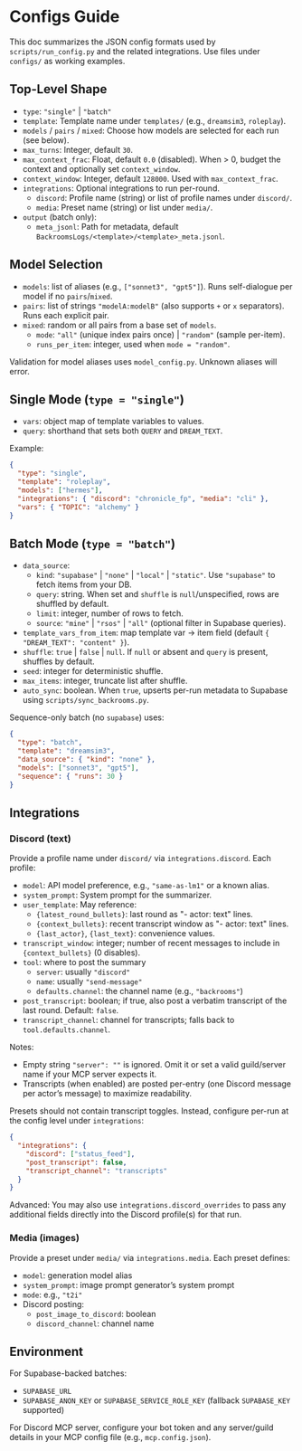 # Configs Guide

This doc summarizes the JSON config formats used by `scripts/run_config.py` and the related integrations. Use files under `configs/` as working examples.

## Top-Level Shape

- `type`: `"single"` | `"batch"`
- `template`: Template name under `templates/` (e.g., `dreamsim3`, `roleplay`).
- `models` / `pairs` / `mixed`: Choose how models are selected for each run (see below).
- `max_turns`: Integer, default `30`.
- `max_context_frac`: Float, default `0.0` (disabled). When > 0, budget the context and optionally set `context_window`.
- `context_window`: Integer, default `128000`. Used with `max_context_frac`.
- `integrations`: Optional integrations to run per-round.
  - `discord`: Profile name (string) or list of profile names under `discord/`.
  - `media`: Preset name (string) or list under `media/`.
- `output` (batch only):
  - `meta_jsonl`: Path for metadata, default `BackroomsLogs/<template>/<template>_meta.jsonl`.

## Model Selection

- `models`: list of aliases (e.g., `["sonnet3", "gpt5"]`). Runs self-dialogue per model if no `pairs`/`mixed`.
- `pairs`: list of strings `"modelA:modelB"` (also supports `+` or `x` separators). Runs each explicit pair.
- `mixed`: random or all pairs from a base set of `models`.
  - `mode`: `"all"` (unique index pairs once) | `"random"` (sample per-item).
  - `runs_per_item`: integer, used when `mode = "random"`.

Validation for model aliases uses `model_config.py`. Unknown aliases will error.

## Single Mode (`type = "single"`)

- `vars`: object map of template variables to values.
- `query`: shorthand that sets both `QUERY` and `DREAM_TEXT`.

Example:

```json
{
  "type": "single",
  "template": "roleplay",
  "models": ["hermes"],
  "integrations": { "discord": "chronicle_fp", "media": "cli" },
  "vars": { "TOPIC": "alchemy" }
}
```

## Batch Mode (`type = "batch"`)

- `data_source`:
  - `kind`: `"supabase"` | `"none"` | `"local"` | `"static"`. Use `"supabase"` to fetch items from your DB.
  - `query`: string. When set and `shuffle` is `null`/unspecified, rows are shuffled by default.
  - `limit`: integer, number of rows to fetch.
  - `source`: `"mine"` | `"rsos"` | `"all"` (optional filter in Supabase queries).
- `template_vars_from_item`: map template var -> item field (default `{ "DREAM_TEXT": "content" }`).
- `shuffle`: `true` | `false` | `null`. If `null` or absent and `query` is present, shuffles by default.
- `seed`: integer for deterministic shuffle.
- `max_items`: integer, truncate list after shuffle.
- `auto_sync`: boolean. When `true`, upserts per-run metadata to Supabase using `scripts/sync_backrooms.py`.

Sequence-only batch (no `supabase`) uses:

```json
{
  "type": "batch",
  "template": "dreamsim3",
  "data_source": { "kind": "none" },
  "models": ["sonnet3", "gpt5"],
  "sequence": { "runs": 30 }
}
```

## Integrations

### Discord (text)

Provide a profile name under `discord/` via `integrations.discord`. Each profile:

- `model`: API model preference, e.g., `"same-as-lm1"` or a known alias.
- `system_prompt`: System prompt for the summarizer.
- `user_template`: May reference:
  - `{latest_round_bullets}`: last round as "- actor: text" lines.
  - `{context_bullets}`: recent transcript window as "- actor: text" lines.
  - `{last_actor}`, `{last_text}`: convenience values.
- `transcript_window`: integer; number of recent messages to include in `{context_bullets}` (0 disables).
- `tool`: where to post the summary
  - `server`: usually `"discord"`
  - `name`: usually `"send-message"`
  - `defaults.channel`: the channel name (e.g., `"backrooms"`)
- `post_transcript`: boolean; if true, also post a verbatim transcript of the last round. Default: `false`.
- `transcript_channel`: channel for transcripts; falls back to `tool.defaults.channel`.

Notes:
- Empty string `"server": ""` is ignored. Omit it or set a valid guild/server name if your MCP server expects it.
- Transcripts (when enabled) are posted per-entry (one Discord message per actor’s message) to maximize readability.

Presets should not contain transcript toggles. Instead, configure per-run at the config level under `integrations`:

```json
{
  "integrations": {
    "discord": ["status_feed"],
    "post_transcript": false,
    "transcript_channel": "transcripts"
  }
}
```

Advanced: You may also use `integrations.discord_overrides` to pass any additional fields directly into the Discord profile(s) for that run.

### Media (images)

Provide a preset under `media/` via `integrations.media`. Each preset defines:

- `model`: generation model alias
- `system_prompt`: image prompt generator’s system prompt
- `mode`: e.g., `"t2i"`
- Discord posting:
  - `post_image_to_discord`: boolean
  - `discord_channel`: channel name

## Environment

For Supabase-backed batches:
- `SUPABASE_URL`
- `SUPABASE_ANON_KEY` or `SUPABASE_SERVICE_ROLE_KEY` (fallback `SUPABASE_KEY` supported)

For Discord MCP server, configure your bot token and any server/guild details in your MCP config file (e.g., `mcp.config.json`).
